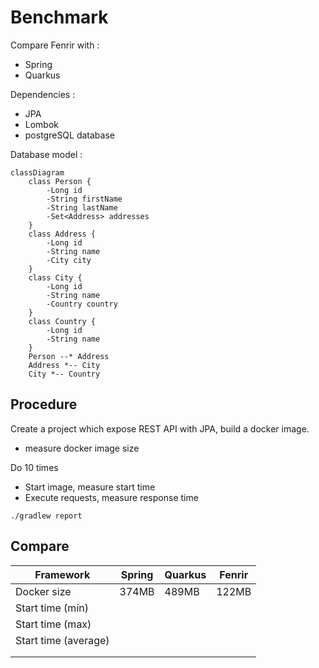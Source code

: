# Benchmark

Compare Fenrir with :

- Spring
- Quarkus

Dependencies :

- JPA
- Lombok
- postgreSQL database

Database model :

```mermaid
classDiagram
    class Person {
        -Long id
        -String firstName
        -String lastName
        -Set<Address> addresses
    }
    class Address {
        -Long id
        -String name
        -City city
    }
    class City {
        -Long id
        -String name
        -Country country
    }
    class Country {
        -Long id
        -String name
    }
    Person --* Address
    Address *-- City
    City *-- Country
```

## Procedure

Create a project which expose REST API with JPA, build a docker image.

- measure docker image size

Do 10 times

- Start image, measure start time
- Execute requests, measure response time

```shell
./gradlew report
```

## Compare

| Framework            | Spring | Quarkus | Fenrir |
|----------------------|--------|---------|--------|
| Docker size          | 374MB  | 489MB   | 122MB  |
| Start time (min)     |        |         |        |
| Start time (max)     |        |         |        |
| Start time (average) |        |         |        |
|                      |        |         |        |
|                      |        |         |        |
